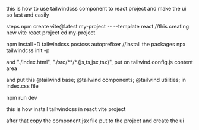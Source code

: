 this is how to use tailwindcss component to react project and make the ui so fast and easily

steps
npm create vite@latest my-project -- --template react   //this creating new vite react project 
cd my-project

npm install -D tailwindcss postcss autoprefixer //install the packages
npx tailwindcss init -p

and  "./index.html",  "./src/**/*.{js,ts,jsx,tsx}", put on tailwind.config.js content area

and put this 
@tailwind base;
@tailwind components;
@tailwind utilities; in index.css file

npm run dev

this is how install tailwindcss in react vite project

after that copy the component jsx file put to the project and create the ui
